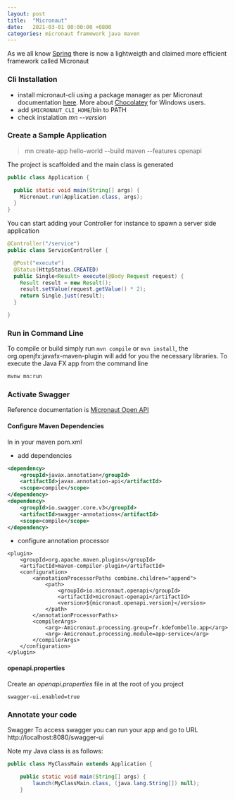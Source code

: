 ```yaml
---
layout: post
title:  "Micronaut"
date:   2021-03-01 00:00:00 +0800
categories: micronaut framework java maven
---
```

As we all know [Spring][spring] there is now a lightweigth and claimed more efficient framework called Micronaut

### Cli Installation
- install micronaut-cli using a package manager as per Micronaut documentation [here](https://micronaut-projects.github.io/micronaut-starter/latest/guide/index.html#installChocolatey). More about [Chocolatey][chocolatey] for Windows users.
- add `$MICRONAUT_CLI_HOME`/bin to PATH
- check instalation *mn --version*

### Create a Sample Application
> mn create-app hello-world --build maven --features openapi

The project is scaffolded and the main class is generated
```java
public class Application {

  public static void main(String[] args) {
    Micronaut.run(Application.class, args);
  }
}
```

You can start adding your Controller for instance to spawn a server side application
```java
@Controller("/service")
public class ServiceController {

  @Post("execute")
  @Status(HttpStatus.CREATED)
  public Single<Result> execute(@Body Request request) {
    Result result = new Result();
    result.setValue(request.getValue() * 2);
    return Single.just(result);
  }

}
```

### Run in Command Line
To compile or build simply run `mvn compile` or `mvn install`, the org.openjfx:javafx-maven-plugin will add for you the necessary libraries.
To execute the Java FX app from the command line
```bash
mvnw mn:run
```

### Activate Swagger
Reference documentation is [Micronaut Open API][micronaut-openapi]

#### Configure Maven Dependencies

In in your maven pom.xml 
- add dependencies
```xml        
<dependency>
	<groupId>javax.annotation</groupId>
	<artifactId>javax.annotation-api</artifactId>
	<scope>compile</scope>
</dependency>
<dependency>
	<groupId>io.swagger.core.v3</groupId>
	<artifactId>swagger-annotations</artifactId>
	<scope>compile</scope>
</dependency>
```

- configure annotation processor
```
<plugin>
	<groupId>org.apache.maven.plugins</groupId>
	<artifactId>maven-compiler-plugin</artifactId>
	<configuration>
		<annotationProcessorPaths combine.children="append">
			<path>
				<groupId>io.micronaut.openapi</groupId>
				<artifactId>micronaut-openapi</artifactId>
				<version>${micronaut.openapi.version}</version>
			</path>
		</annotationProcessorPaths>
		<compilerArgs>
			<arg>-Amicronaut.processing.group=fr.kdefombelle.app</arg>
			<arg>-Amicronaut.processing.module=app-service</arg>
		</compilerArgs>
	</configuration>
</plugin>
```

#### openapi.properties
Create an *openapi.properties* file in at the root of you project
```
swagger-ui.enabled=true
```

### Annotate your code

Swagger
To access swagger you can run your app and go to URL http://localhost:8080/swagger-ui 


Note my Java class is as follows:
```java
public class MyClassMain extends Application {

    public static void main(String[] args) {
        launch(MyClassMain.class, (java.lang.String[]) null);
    }
```


[spring]: <https://spring.io/>
[chocolatey]: <https://chocolatey.org/>
[micronaut-openapi]: <https://micronaut-projects.github.io/micronaut-openapi/latest/guide/index.html/>
